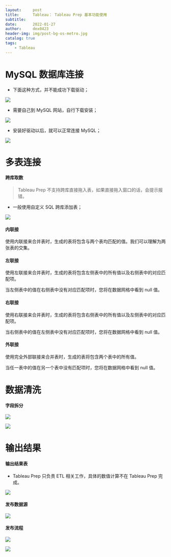 ```yaml
---
layout:     post  
title:      Tableau： Tableau Prep 基本功能使用
subtitle:   
date:       2022-01-27
author:     dex0423
header-img: img/post-bg-os-metro.jpg
catalog: true
tags:
    - Tableau
---
```





# MySQL 数据库连接

- 下面这种方式，并不能成功下载驱动；

![]({{site.baseurl}}/img-post/tableau-1.png)

- 需要自己到 MySQL 网站，自行下载安装；

![]({{site.baseurl}}/img-post/tableau-2.png)

- 安装好驱动以后，就可以正常连接 MySQL；

![]({{site.baseurl}}/img-post/tableau-3.png)


# 多表连接

#### 跨库取数

>Tableau Prep 不支持跨库直接拖入表，如果直接拖入窗口的话，会提示报错。

- 一般使用自定义 SQL 跨库添加表；

![]({{site.baseurl}}/img-post/tableau-5.png)

#### 内联接

使用内联接来合并表时，生成的表将包含与两个表均匹配的值。我们可以理解为两张表的交集。

#### 左联接

使用左联接来合并表时，生成的表将包含左侧表中的所有值以及右侧表中的对应匹配项。

当左侧表中的值在右侧表中没有对应匹配项时，您将在数据网格中看到 null 值。

#### 右联接

使用右联接来合并表时，生成的表将包含右侧表中的所有值以及左侧表中的对应匹配项。

当右侧表中的值在左侧表中没有对应匹配项时，您将在数据网格中看到 null 值。

#### 外联接

使用完全外部联接来合并表时，生成的表将包含两个表中的所有值。

当任一表中的值在另一个表中没有匹配项时，您将在数据网格中看到 null 值。


# 数据清洗

#### 字段拆分

![]({{site.baseurl}}/img-post/tableau-8.png)

![]({{site.baseurl}}/img-post/tableau-9.png)


# 输出结果

#### 输出结果表

- Tableau Prep 只负责 ETL 相关工作，具体的数值计算不在 Tableau Prep 完成。

![]({{site.baseurl}}/img-post/tableau-4.png)

#### 发布数据源

![]({{site.baseurl}}/img-post/tableau-map-4.png)


#### 发布流程

![]({{site.baseurl}}/img-post/tableau-map-6.png)

![]({{site.baseurl}}/img-post/tableau-map-7.png)



